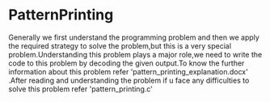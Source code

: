 # PatternPrinting
Generally we first understand the programming problem and then we apply the required strategy to solve the problem,but this is a very special problem.Understanding this problem plays a major role,we need to write the code to this problem by decoding the given output.To know the further information about this problem refer 'pattern_printing_explanation.docx' .After reading and understanding the problem if u face any difficulties to solve this problem refer 'pattern_printing.c'
